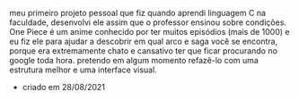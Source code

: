 meu primeiro projeto pessoal que fiz quando aprendi linguagem C na faculdade, desenvolvi ele assim que o professor ensinou sobre condições.
One Piece é um anime conhecido por ter muitos episódios (mais de 1000) e eu fiz ele para ajudar a descobrir em qual arco e saga você se encontra, porque era extremamente chato e cansativo ter que ficar procurando no google toda hora.
pretendo em algum momento refazê-lo com uma estrutura melhor e uma interface visual.
- criado em 28/08/2021